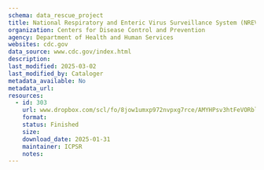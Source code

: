 ```yaml
---
schema: data_rescue_project 
title: National Respiratory and Enteric Virus Surveillance System (NREVSS) - RSV
organization: Centers for Disease Control and Prevention
agency: Department of Health and Human Services
websites: cdc.gov
data_source: www.cdc.gov/index.html
description: 
last_modified: 2025-03-02
last_modified_by: Cataloger
metadata_available: No
metadata_url: 
resources:
  - id: 303
    url: www.dropbox.com/scl/fo/8jow1umxp972nvpxg7rce/AMYHPsv3htFeVORblTiGECY?rlkey=iku9k9scj3jjf2x712qejko84&dl=0
    format: 
    status: Finished
    size: 
    download_date: 2025-01-31
    maintainer: ICPSR
    notes: 
---
```

